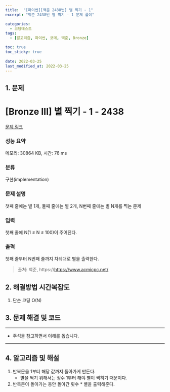 ```yaml
---
title:  "[파이썬][백준 2438번] 별 찍기 - 1"
excerpt: "백준 2438번 별 찍기 - 1 문제 풀이"

categories:
  - 코딩테스트
tags:
  - [알고리즘, 파이썬, 코테, 백준, Bronze]

toc: true
toc_sticky: true
 
date: 2022-03-25
last_modified_at: 2022-03-25
---
```



## 1. 문제

# [Bronze III] 별 찍기 - 1 - 2438 

[문제 링크](https://www.acmicpc.net/problem/2438) 

### 성능 요약

메모리: 30864 KB, 시간: 76 ms

### 분류

구현(implementation)

### 문제 설명

<p>첫째 줄에는 별 1개, 둘째 줄에는 별 2개, N번째 줄에는 별 N개를 찍는 문제</p>

### 입력 

 <p>첫째 줄에 N(1 ≤ N ≤ 100)이 주어진다.</p>

### 출력 

 <p>첫째 줄부터 N번째 줄까지 차례대로 별을 출력한다.</p>




> 출처: 백준, https://https://www.acmicpc.net/

## 2. 해결방법 시간복잡도

1. 단순 코딩 O(N)


## 3. 문제 해결 및 코드
--- 

<script src="https://gist.github.com/godhin/faec6eea17733cf16c0fb3008864cec3.js"></script>

- 주석을 참고하면서 이해를 돕습니다.
---

## 4. 알고리즘 및 해설

1. 반복문을 1부터 해당 값까지 돌아가게 만든다.
    - 별을 찍기 위해서는 정수 1부터 해야 별이 찍히기 때문이다.
2. 반복문이 돌아가는 동안 돌아간 횟수 * 별을 출력해준다.